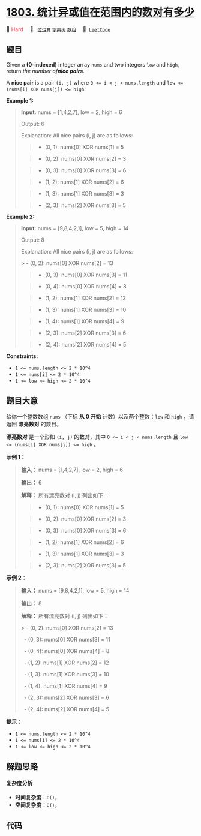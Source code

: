 # [1803. 统计异或值在范围内的数对有多少](https://leetcode.com/problems/count-pairs-with-xor-in-a-range)

🔴 <font color=#ff334b>Hard</font>&emsp; 🔖&ensp; [`位运算`](/leetcode-js/outline/tag/bit-manipulation.md) [`字典树`](/leetcode-js/outline/tag/trie.md) [`数组`](/leetcode-js/outline/tag/array.md)&emsp; 🔗&ensp;[`LeetCode`](https://leetcode.com/problems/count-pairs-with-xor-in-a-range)

## 题目

Given a **(0-indexed)** integer array `nums` and two integers `low` and
`high`, return _the number of**nice pairs**_.

A **nice pair** is a pair `(i, j)` where `0 <= i < j < nums.length` and `low
<= (nums[i] XOR nums[j]) <= high`.



**Example 1:**

> 
> 
> 
> 
> 
> **Input:** nums = [1,4,2,7], low = 2, high = 6
> 
> Output: 6
> 
> Explanation: All nice pairs (i, j) are as follows:
> 
> > - (0, 1): nums[0] XOR nums[1] = 5 
> 
> > - (0, 2): nums[0] XOR nums[2] = 3
> 
> > - (0, 3): nums[0] XOR nums[3] = 6
> 
> > - (1, 2): nums[1] XOR nums[2] = 6
> 
> > - (1, 3): nums[1] XOR nums[3] = 3
> 
> > - (2, 3): nums[2] XOR nums[3] = 5

**Example 2:**

> 
> 
> 
> 
> 
> **Input:** nums = [9,8,4,2,1], low = 5, high = 14
> 
> Output: 8
> 
> Explanation: All nice pairs (i, j) are as follows:
> 
> ​​​​​> - (0, 2): nums[0] XOR nums[2] = 13
> 
> > - (0, 3): nums[0] XOR nums[3] = 11
> 
> > - (0, 4): nums[0] XOR nums[4] = 8
> 
> > - (1, 2): nums[1] XOR nums[2] = 12
> 
> > - (1, 3): nums[1] XOR nums[3] = 10
> 
> > - (1, 4): nums[1] XOR nums[4] = 9
> 
> > - (2, 3): nums[2] XOR nums[3] = 6
> 
> > - (2, 4): nums[2] XOR nums[4] = 5



**Constraints:**

  * `1 <= nums.length <= 2 * 10^4`
  * `1 <= nums[i] <= 2 * 10^4`
  * `1 <= low <= high <= 2 * 10^4`


## 题目大意

给你一个整数数组 `nums` （下标 **从 0 开始** 计数）以及两个整数：`low` 和 `high` ，请返回 **漂亮数对** 的数目。

**漂亮数对** 是一个形如 `(i, j)` 的数对，其中 `0 <= i < j < nums.length` 且 `low <= (nums[i]
XOR nums[j]) <= high` 。

**示例 1：**

> 
> 
> 
> 
> 
> **输入：** nums = [1,4,2,7], low = 2, high = 6
> 
> **输出：** 6
> 
> **解释：** 所有漂亮数对 (i, j) 列出如下：
> 
> > - (0, 1): nums[0] XOR nums[1] = 5 
> 
> > - (0, 2): nums[0] XOR nums[2] = 3
> 
> > - (0, 3): nums[0] XOR nums[3] = 6
> 
> > - (1, 2): nums[1] XOR nums[2] = 6
> 
> > - (1, 3): nums[1] XOR nums[3] = 3
> 
> > - (2, 3): nums[2] XOR nums[3] = 5
> 
> 

**示例 2：**

> 
> 
> 
> 
> 
> **输入：** nums = [9,8,4,2,1], low = 5, high = 14
> 
> **输出：** 8
> 
> **解释：** 所有漂亮数对 (i, j) 列出如下：
> 
> ​​​​​> - (0, 2): nums[0] XOR nums[2] = 13
> 
>     - (0, 3): nums[0] XOR nums[3] = 11
> 
>     - (0, 4): nums[0] XOR nums[4] = 8
> 
>     - (1, 2): nums[1] XOR nums[2] = 12
> 
>     - (1, 3): nums[1] XOR nums[3] = 10
> 
>     - (1, 4): nums[1] XOR nums[4] = 9
> 
>     - (2, 3): nums[2] XOR nums[3] = 6
> 
>     - (2, 4): nums[2] XOR nums[4] = 5

**提示：**

  * `1 <= nums.length <= 2 * 10^4`
  * `1 <= nums[i] <= 2 * 10^4`
  * `1 <= low <= high <= 2 * 10^4`


## 解题思路

#### 复杂度分析

- **时间复杂度**：`O()`，
- **空间复杂度**：`O()`，

## 代码

```javascript

```